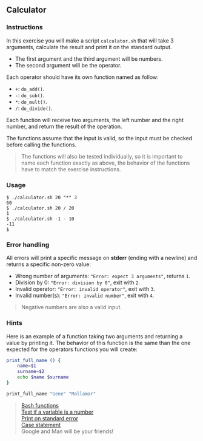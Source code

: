 ## Calculator

### Instructions

In this exercise you will make a script `calculator.sh` that will take 3 arguments, calculate the result and print it on the standard output.

- The first argument and the third argument will be numbers.
- The second argument will be the operator.

Each operator should have its own function named as follow:
- `+`: `do_add()`.
- `-`: `do_sub()`.
- `*`: `do_mult()`.
- `/`: `do_divide()`.

Each function will receive two arguments, the left number and the right number, and return the result of the operation.

The functions assume that the input is valid, so the input must be checked before calling the functions.

> The functions will also be tested individually, so it is important to name each function exactly as above, the behavior of the functions have to match the exercise instructions.

### Usage

```console
$ ./calculator.sh 20 "*" 3
60
$ ./calculator.sh 20 / 20
1
$ ./calculator.sh -1 - 10
-11
$
```

### Error handling

All errors will print a specific message on **stderr** (ending with a newline) and returns a specific non-zero value:
- Wrong number of arguments: `"Error: expect 3 arguments"`, returns `1`.
- Division by 0: `"Error: division by 0"`, exit with `2`.
- Invalid operator: `"Error: invalid operator"`, exit with `3`.
- Invalid number(s): `"Error: invalid number"`, exit with `4`.

> Negative numbers are also a valid input.

### Hints

Here is an example of a function taking two arguments and returning a value by printing it.
The behavior of this function is the same than the one expected for the operators functions you will create:
```sh
print_full_name () {
    name=$1
    surname=$2
    echo $name $surname
}

print_full_name "Gene" "Mallamar"
```

> [Bash functions](https://linuxize.com/post/bash-functions/)  
> [Test if a variable is a number](https://stackoverflow.com/questions/806906/how-do-i-test-if-a-variable-is-a-number-in-bash)  
> [Print on standard error](https://stackoverflow.com/questions/2990414/echo-that-outputs-to-stderr)  
> [Case statement](https://linuxize.com/post/bash-case-statement/)  
> Google and Man will be your friends!  
